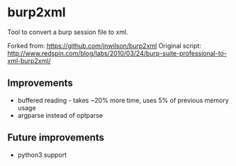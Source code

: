 burp2xml
========

Tool to convert a burp session file to xml.

Forked from: https://github.com/jnwilson/burp2xml
Original script: http://www.redspin.com/blog/labs/2010/03/24/burp-suite-professional-to-xml-burp2xml/

Improvements
------------

* buffered reading - takes ~20% more time, uses 5% of previous memory usage
* argparse instead of optparse

Future improvements
-------------------

* python3 support

